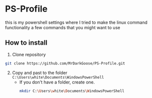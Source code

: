 # PS-Profile
this is my powershell settings where I tried to make the linux command functionality a few commands that you might want to use
## How to install
1. Clone repository 
```bash
git clone https://github.com/MrDarkGoose/PS-Profile.git
```
2. Copy and past to the folder ```C:\Users\white\Documents\WindowsPowerShell```
   - If you don't have a folder, create one.
     ```bash
     mkdir C:\Users\white\Documents\WindowsPowerShell
     ```

